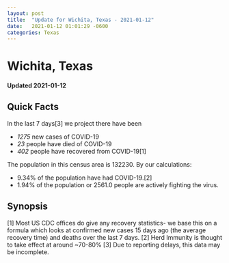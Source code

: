 ```yaml
---
layout: post
title:  "Update for Wichita, Texas - 2021-01-12"
date:   2021-01-12 01:01:29 -0600
categories: Texas
---
```


# Wichita, Texas
#### Updated 2021-01-12

## Quick Facts

In the last 7 days[3] we project there have been
- *1275* new cases of COVID-19
- *23* people have died of COVID-19
- *402* people have recovered from COVID-19[1]

The population in this census area is 132230. By our calculations:
- 9.34% of the population have had COVID-19.[2]
- 1.94% of the population or 2561.0 people are actively fighting the virus.

## Synopsis




[1] Most US CDC offices do give any recovery statistics- we base this on a formula which looks at confirmed new cases
15 days ago (the average recovery time) and deaths over the last 7 days.
[2] Herd Immunity is thought to take effect at around ~70-80%
[3] Due to reporting delays, this data may be incomplete. 
    